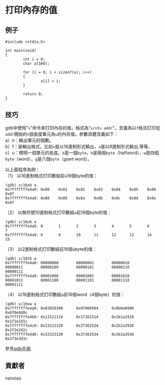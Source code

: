 # 打印內存的值
## 例子
	#include <stdio.h>

	int main(void)
	{
	        int i = 0;
	        char a[100];
	
	        for (i = 0; i < sizeof(a); i++)
	        {
	                a[i] = i;
	        }
	
	        return 0;
	}


## 技巧
gdb中使用“`x`”命令來打印內存的值，格式為“`x/nfu addr`”。含義為以`f`格式打印從`addr`開始的`n`個長度單元為`u`的內存值。參數具體含義如下：  
a）n：輸出單元的個數。  
b）f：是輸出格式。比如`x`是以16進制形式輸出，`o`是以8進制形式輸出,等等。  
c）u：標明一個單元的長度。`b`是一個`byte`，`h`是兩個`byte`（halfword），`w`是四個`byte`（word），`g`是八個`byte`（giant word）。  

以上面程序為例：  
（1） 以16進制格式打印數組前`a`16個byte的值：  

	(gdb) x/16xb a
	0x7fffffffe4a0: 0x00    0x01    0x02    0x03    0x04    0x05    0x06    0x07
	0x7fffffffe4a8: 0x08    0x09    0x0a    0x0b    0x0c    0x0d    0x0e    0x0f
（2） 以無符號10進制格式打印數組`a`前16個byte的值：  

	(gdb) x/16ub a
	0x7fffffffe4a0: 0       1       2       3       4       5       6       7
	0x7fffffffe4a8: 8       9       10      11      12      13      14      15
（3） 以2進制格式打印數組前16個`a`byte的值：  

	(gdb) x/16tb a
	0x7fffffffe4a0: 00000000        00000001        00000010        00000011        00000100        00000101        00000110        00000111
	0x7fffffffe4a8: 00001000        00001001        00001010        00001011        00001100        00001101        00001110        00001111
（4）  以16進制格式打印數組`a`前16個word（4個byte）的值：  

	(gdb) x/16xw a
	0x7fffffffe4a0: 0x03020100      0x07060504      0x0b0a0908      0x0f0e0d0c
	0x7fffffffe4b0: 0x13121110      0x17161514      0x1b1a1918      0x1f1e1d1c
	0x7fffffffe4c0: 0x23222120      0x27262524      0x2b2a2928      0x2f2e2d2c
	0x7fffffffe4d0: 0x33323130      0x37363534      0x3b3a3938      0x3f3e3d3c



參見[gdb手冊](https://sourceware.org/gdb/onlinedocs/gdb/Memory.html).

## 貢獻者

nanxiao
